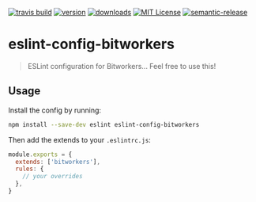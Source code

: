 [![travis build](https://img.shields.io/travis/bitworkers-official/eslint-config-bitworkers.svg?style=flat-square)](https://travis-ci.org/bitworkers-official/eslint-config-bitworkers) [![version](https://img.shields.io/npm/v/eslint-config-bitworkers.svg?style=flat-square)](http://npm.im/eslint-config-bitworkers) [![downloads](https://img.shields.io/npm/dm/eslint-config-bitworkers.svg?style=flat-square)](http://npm-stat.com/charts.html?package=eslint-config-bitworkers) [![MIT License](https://img.shields.io/npm/l/eslint-config-bitworkers.svg?style=flat-square)](http://opensource.org/licenses/MIT) [![semantic-release](https://img.shields.io/badge/%20%20%F0%9F%93%A6%F0%9F%9A%80-semantic--release-e10079.svg?style=flat-square)](https://github.com/semantic-release/semantic-release)

# eslint-config-bitworkers

> ESLint configuration for Bitworkers... Feel free to use this!

## Usage

Install the config by running:

```sh
npm install --save-dev eslint eslint-config-bitworkers
```

Then add the extends to your `.eslintrc.js`:

```js
module.exports = {
  extends: ['bitworkers'],
  rules: {
    // your overrides
  },
}
```

<!-- TODO: no unncessary backticks `` -->
